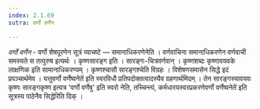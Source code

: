 ```yaml
---
index: 2.1.69
sutra: वर्णो वर्णेन

---
```

_वर्णो वर्णेन_ - वर्णो शेषपूरणेन सूत्रं व्याचष्टे — समानाधिकरणेनेति । वर्णवाचिना समानाधिकरणेन वर्णवाची समस्यते स तत्पुरुष इत्यर्थः । कृष्णसारङ्ग इति । सारङ्गः-चित्रवर्णवान् । कृष्णशब्दः कृष्णावयवके लाक्षणिक इति सामानाधिकरण्यम् । कृष्णश्चासौ सारङ्गश्चेति विग्रहः । विशेषणसमासेन सिद्धे इदं प्रपञ्चार्थमेव । यत्तुवर्णो वर्णेष्वनेते॑ इति स्वरविधौ प्रतिपदोक्तत्वादस्यैव ग्रहणार्थमिदम् । तेन सारङ्गस्यावयवः कृष्णः सारङ्गकृष्ण इत्यत्र 'वर्णो वर्णेषु' इति स्वरो नेति, तच्चिन्त्यं, कर्मधारयस्वरप्रकरणेवर्णो वर्णेष्वनेते॑ इति सूत्रस्य पाठेनैव सिद्धेरिति दिक् ।